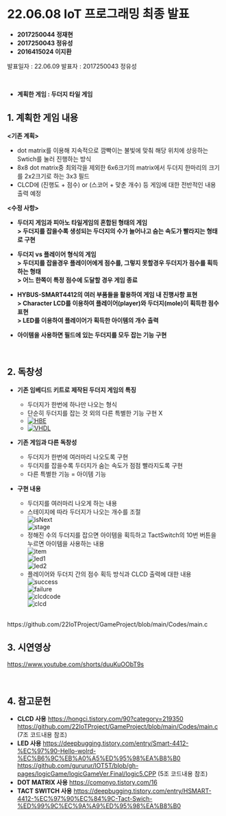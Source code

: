 # **22.06.08 IoT 프로그래밍 최종 발표**

*   **2017250044 정재현**
*   **2017250043 정유성**
*   **2016415024 이지환**

발표일자 : 22.06.09
발표자 : 2017250043 정유성

<br/>

*   **계획한 게임 : 두더지 타일 게임**

## 1. 계획한 게임 내용

**<기존 계획>**
+ dot matrix를 이용해 지속적으로 깜빡이는 불빛에 맞춰 해당 위치에 상응하는 Swtich를 눌러 진행하는 방식
+ 8x8 dot matrix중 최외각을 제외한 6x6크기의 matrix에서 두더지 한마리의 크기를 2x2크기로 하는 3x3 필드
+ CLCD에 (진행도 + 점수) or (스코어 + 맞춘 개수) 등 게임에 대한 전반적인 내용 출력 예정

**<수정 사항>**

+ **두더지 게임과 피아노 타일게임의 혼합된 형태의 게임 <br> > 두더지를 잡을수록 생성되는 두더지의 수가 늘어나고 숨는 속도가 빨라지는 형태로 구현**

+ **두더지 vs 플레이어 형식의 게임 <br>> 두더지를 잡을경우 플레이어에게 점수를, 그렇지 못할경우 두더지가 점수를 획득하는 형태 <br> > 어느 한쪽이 특정 점수에 도달할 경우 게임 종료**

+ **HYBUS-SMART4412의 여러 부품들을 활용하여 게임 내 진행사항 표현 <br> > Character LCD를 이용하여 플레이어(player)와 두더지(mole)이 획득한 점수 표현 <br> > LED를 이용하여 플레이어가 획득한 아이템의 개수 출력**
 
+ **아이템을 사용하면 필드에 있는 두더지를 모두 잡는 기능 구현**

<br/>

## 2. 독창성

+ **기존 임베디드 키트로 제작된 두더지 게임의 특징**
   - 두더지가 한번에 하나만 나오는 형식
   - 단순히 두더지를 잡는 것 외의 다른 특별한 기능 구현 X
   - [![HBE](https://www.youtube.com/2nEwdjs8ClU&t=91s/0.jpg)](https://www.youtube.com/2nEwdjs8ClU&t=91s)
   - [![VHDL](https://www.youtube.com/Xhw7SJYR3zA/0.jpg)](https://www.youtube.com/Xhw7SJYR3zA)

+ **기존 게임과 다른 독창성**
   - 두더지가 한번에 여러마리 나오도록 구현
   - 두더지를 잡을수록 두더지가 숨는 속도가 점점 빨라지도록 구현
   - 다른 특별한 기능 = 아이템 기능

+ **구현 내용**
   - 두더지를 여러마리 나오게 하는 내용
   - 스테이지에 따라 두더지가 나오는 개수를 조절      
![isNext](./pic/cap1.JPG)    
![stage](./pic/cap2.JPG)
   - 정해진 수의 두더지를 잡으면 아이템을 획득하고 TactSwitch의 10번 버튼을 누르면 아이템을 사용하는 내용    
![item](./pic/cap3.JPG)    
![led1](./pic/cap8.JPG)    
![led2](./pic/cap9.JPG)
   - 플레이어와 두더지 간의 점수 획득 방식과 CLCD 출력에 대한 내용    
![success](./pic/cap4.JPG)    
![failure](./pic/cap5.JPG)    
![clcdcode](./pic/cap6.JPG)    
![clcd](./pic/cap7.JPG)
<br>
https://github.com/22IoTProject/GameProject/blob/main/Codes/main.c

<br/>

## 3. 시연영상

https://www.youtube.com/shorts/duuKuOObT9s

<br/>

## 4. 참고문헌

+ **CLCD 사용**
    https://hongci.tistory.com/90?category=219350
    https://github.com/22IoTProject/GameProject/blob/main/Codes/main.c (7조 코드내용 참조)
+ **LED 사용**
    https://deepbugging.tistory.com/entry/Smart-4412-%EC%97%90-Hello-wolrd-%EC%B6%9C%EB%A0%A5%ED%95%98%EA%B8%B0
    https://github.com/gururur/IOT5T/blob/gh-pages/logicGame/logicGameVer.Final/logic5.CPP (5조 코드내용 참조)
+ **DOT MATRIX 사용**
    https://comonyo.tistory.com/16
+ **TACT SWITCH 사용**
    https://deepbugging.tistory.com/entry/HSMART-4412-%EC%97%90%EC%84%9C-Tact-Swich-%ED%99%9C%EC%9A%A9%ED%95%98%EA%B8%B0
